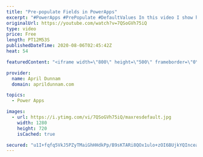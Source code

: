 ```yaml
---
title: "Pre-populate Fields in PowerApps"
excerpt: "#PowerApps #PrePopulate #DefaultValues In this video I show how you can pre-populate fields in PowerApps including:  date, choice, person and single line of text fields.  Some additional concepts you'll learn include: ✅  How to check the form mode ✅  Default Date field to todays date ✅  Default person"
originalUrl: https://youtube.com/watch?v=7QSoGVh75iQ
type: video
price: Free
length: PT12M53S
publishedDateTime: 2020-08-06T02:45:42Z
heat: 54

featuredContent: "<iframe width=\"800\" height=\"500\" frameborder=\"0\" src=\"https://www.youtube.com/embed/7QSoGVh75iQ\" allow=\"accelerometer; autoplay; encrypted-media; gyroscope; picture-in-picture\" allowfullscreen></iframe>"

provider:
  name: April Dunnam
  domain: aprildunnam.com

topics:
  - Power Apps

images:
  - url: https://i.ytimg.com/vi/7QSoGVh75iQ/maxresdefault.jpg
    width: 1280
    height: 720
    isCached: true

secured: "u1I+fqfq5VkJ5PZyTMaiGhHHdkPp/B9sKTARi8QOx1ulo+zOI6BUjkYQInceaTIuLwDHxXQgmbvPuyEgNiJlFpo4WUJ3oALy2HWm2hEQ+P5qLEEQx7ZwKL6RTKBL7npQKE6l7gplG98g5DBIpuRmzj+7r2diHDdrJN2oReCHFROjG0uHQ8V4yZ/zog3zsl71L0LhkRCjyh/wrfAy76vpDFoHN6kMoL9imhGkLkxmfOeS24UerFmZeD8oIH1bUbweTOiQRkWtgnn09BVUKKlZjTMqeFd8wpt0caufNJCIckA0EeyM78b5HRSmVI3lCfGDJ1kXLzOvTMFlt/1ZPgFn1i4o+OSMq98+XCSyh4hNcZLShGDil/cRPhLHzVt1XnJvvug10XGxXbwmwWzAbxhNenlNWHLJLsXxlzoTD6GgFjA=;h6bZsc4K+TBxntnTmyFRWQ=="
---
```


